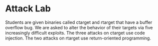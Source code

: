 # Attack Lab

Students are given binaries called ctarget and rtarget that have a
buffer overflow bug.  We are asked to alter the behavior of their
targets via five increasingly difficult exploits. The three attacks on
ctarget use code injection. The two attacks on rtarget use
return-oriented programming.
